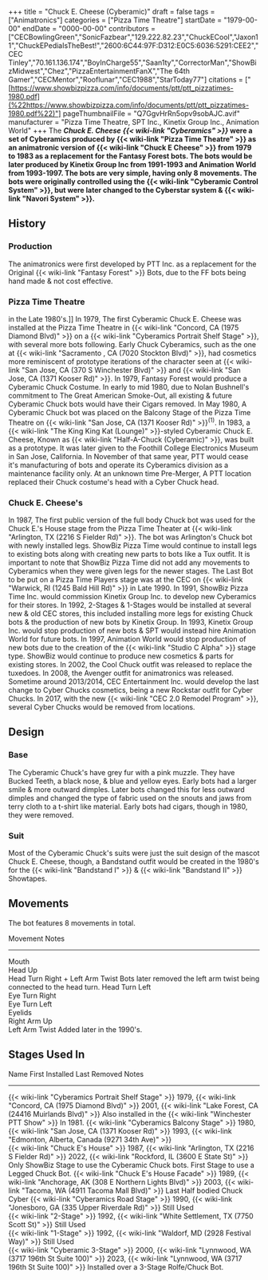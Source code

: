 +++
title = "Chuck E. Cheese (Cyberamic)"
draft = false
tags = ["Animatronics"]
categories = ["Pizza Time Theatre"]
startDate = "1979-00-00"
endDate = "0000-00-00"
contributors = ["CECBowlingGreen","SonicFazbear","129.222.82.23","ChuckECool","Jaxon11","ChuckEPediaIsTheBest!","2600:6C44:97F:D312:E0C5:6036:5291:CEE2","CEC Tinley","70.161.136.174","BoyInCharge55","Saan1ty","CorrectorMan","ShowBizMidwest","Chez","PizzaEntertainmentFanX","The 64th Gamer","CECMentor","Rooflunar","CEC1988","StarToday77"]
citations = ["[https://www.showbizpizza.com/info/documents/ptt/ptt_pizzatimes-1980.pdf](%22https://www.showbizpizza.com/info/documents/ptt/ptt_pizzatimes-1980.pdf%22)"]
pageThumbnailFile = "Q7GgvHrRn5opv9sobAJC.avif"
manufacturer = "Pizza Time Theatre, SPT Inc., Kinetix Group Inc., Animation World"
+++
The ***Chuck E. Cheese {{< wiki-link "Cyberamics" >}}* were a set of Cyberamics produced by {{< wiki-link "Pizza Time Theatre" >}} as an animatronic version of {{< wiki-link "Chuck E Cheese" >}} from 1979 to 1983 as a replacement for the Fantasy Forest bots. The bots would be later produced by Kinetix Group Inc from 1991-1993 and Animation World from 1993-1997.
The bots are very simple, having only 8 movements. The bots were originally controlled using the {{< wiki-link "Cyberamic Control System" >}}, but were later changed to the Cyberstar system & {{< wiki-link "Navori System" >}}.**

## History

### Production

The animatronics were first developed by PTT Inc. as a replacement for the Original {{< wiki-link "Fantasy Forest" >}} Bots, due to the FF bots being hand made & not cost effective.

### Pizza Time Theatre

in the Late 1980's.]]
In 1979, The first Cyberamic Chuck E. Cheese was installed at the Pizza Time Theatre in {{< wiki-link "Concord, CA (1975 Diamond Blvd)" >}} on a {{< wiki-link "Cyberamics Portrait Shelf Stage" >}}, with several more bots following. Early Chuck Cyberamics, such as the one at {{< wiki-link "Sacramento , CA (7020 Stockton Blvd)" >}}, had cosmetics more reminiscent of prototype iterations of the character seen at {{< wiki-link "San Jose, CA (370 S Winchester Blvd)" >}} and {{< wiki-link "San Jose, CA (1371 Kooser Rd)" >}}.
In 1979, Fantasy Forest would produce a Cyberamic Chuck Costume. In early to mid 1980, due to Nolan Bushnell's commitment to The Great American Smoke-Out, all existing & future Cyberamic Chuck bots would have their Cigars removed.
In May 1980, A Cyberamic Chuck bot was placed on the Balcony Stage of the Pizza Time Theatre on {{< wiki-link "San Jose, CA (1371 Kooser Rd)" >}}<sup>(1)</sup>.
In 1983, a {{< wiki-link "The King King Kat (Lounge)" >}}-styled Cyberamic Chuck E. Cheese, Known as {{< wiki-link "Half-A-Chuck (Cyberamic)" >}}, was built as a prototype. It was later given to the Foothill College Electronics Museum in San Jose, California. In November of that same year, PTT would cease it's manufacturing of bots and operate its Cyberamics division as a maintenance facility only.
At an unknown time Pre-Merger, A PTT location replaced their Chuck costume's head with a Cyber Chuck head.

### Chuck E. Cheese's

In 1987, The first public version of the full body Chuck bot was used for the Chuck E.'s House stage from the Pizza Time Theater at {{< wiki-link "Arlington, TX (2216 S Fielder Rd)" >}}. The bot was Arlington's Chuck bot with newly installed legs. ShowBiz Pizza Time would continue to install legs to existing bots along with creating new parts to bots like a Tux outfit. It is important to note that ShowBiz Pizza Time did not add any movements to Cyberamics when they were given legs for the newer stages.
The Last Bot to be put on a Pizza Time Players stage was at the CEC on {{< wiki-link "Warwick, RI (1245 Bald Hill Rd)" >}} in Late 1990.
In 1991, ShowBiz Pizza Time Inc. would commission Kinetix Group Inc. to develop new Cyberamics for their stores.
In 1992, 2-Stages & 1-Stages would be installed at several new & old CEC stores, this included installing more legs for existing Chuck bots & the production of new bots by Kinetix Group. In 1993, Kinetix Group Inc. would stop production of new bots & SPT would instead hire Animation World for future bots. In 1997, Animation World would stop production of new bots due to the creation of the {{< wiki-link "Studio C Alpha" >}} stage type. ShowBiz would continue to produce new cosmetics & parts for existing stores. In 2002, the Cool Chuck outfit was released to replace the tuxedoes. In 2008, the Avenger outfit for animatronics was released. Sometime around 2013/2014, CEC Entertainment Inc. would develop the last change to Cyber Chucks cosmetics, being a new Rockstar outfit for Cyber Chucks. In 2017, with the new {{< wiki-link "CEC 2.0 Remodel Program" >}}, several Cyber Chucks would be removed from locations.

## Design

### Base

The Cyberamic Chuck's have grey fur with a pink muzzle. They have Bucked Teeth, a black nose, & blue and yellow eyes. Early bots had a larger smile & more outward dimples. Later bots changed this for less outward dimples and changed the type of fabric used on the snouts and jaws from terry cloth to a t-shirt like material. Early bots had cigars, though in 1980, they were removed.

### Suit

Most of the Cyberamic Chuck's suits were just the suit design of the mascot Chuck E. Cheese, though, a Bandstand outfit would be created in the 1980's for the {{< wiki-link "Bandstand I" >}} & {{< wiki-link "Bandstand II" >}} Showtapes.

## Movements

The bot features 8 movements in total.

  Movement                           Notes
  ---------------------------------- -------------------------------------------------------------------------
  Mouth                              
  Head Up                            
  Head Turn Right + Left Arm Twist   Bots later removed the left arm twist being connected to the head turn.
  Head Turn Left                     
  Eye Turn Right                     
  Eye Turn Left                      
  Eyelids                            
  Right Arm Up                       
  Left Arm Twist                     Added later in the 1990's.

## Stages Used In

  Name                                                      First Installed                                                            Last Removed                                                              Notes
  --------------------------------------------------------- -------------------------------------------------------------------------- ------------------------------------------------------------------------- --------------------------------------------------------------------------------------------
  {{< wiki-link "Cyberamics Portrait Shelf Stage" >}}   1979, {{< wiki-link "Concord, CA (1975 Diamond Blvd)" >}}              2001, {{< wiki-link "Lake Forest, CA (24416 Muirlands Blvd)" >}}      Also installed in the {{< wiki-link "Winchester PTT Show" >}} In 1981.
  {{< wiki-link "Cyberamics Balcony Stage" >}}          1980, {{< wiki-link "San Jose, CA (1371 Kooser Rd)" >}}                1993, {{< wiki-link "Edmonton, Alberta, Canada (9271 34th Ave)" >}}   
  {{< wiki-link "Chuck E's House" >}}                  1987, {{< wiki-link "Arlington, TX (2216 S Fielder Rd)" >}}            2022, {{< wiki-link "Rockford, IL (3600 E State St)" >}}              Only ShowBiz Stage to use the Cyberamic Chuck bots. First Stage to use a Legged Chuck Bot.
  {{< wiki-link "Chuck E's House Facade" >}}           1989, {{< wiki-link "Anchorage, AK (308 E Northern Lights Blvd)" >}}   2003, {{< wiki-link "Tacoma, WA (4911 Tacoma Mall Blvd)" >}}          Last Half bodied Chuck Cyber
  {{< wiki-link "Cyberamics Road Stage" >}}             1990, {{< wiki-link "Jonesboro, GA (335 Upper Riverdale Rd)" >}}       Still Used                                                                
  {{< wiki-link "2-Stage" >}}                           1992, {{< wiki-link "White Settlement, TX (7750 Scott St)" >}}         Still Used                                                                
  {{< wiki-link "1-Stage" >}}                           1992, {{< wiki-link "Waldorf, MD (2928 Festival Way)" >}}              Still Used                                                                
  {{< wiki-link "Cyberamic 3-Stage" >}}                 2000, {{< wiki-link "Lynnwood, WA (3717 196th St Suite 100)" >}}       2023, {{< wiki-link "Lynnwood, WA (3717 196th St Suite 100)" >}}      Installed over a 3-Stage Rolfe/Chuck Bot.
